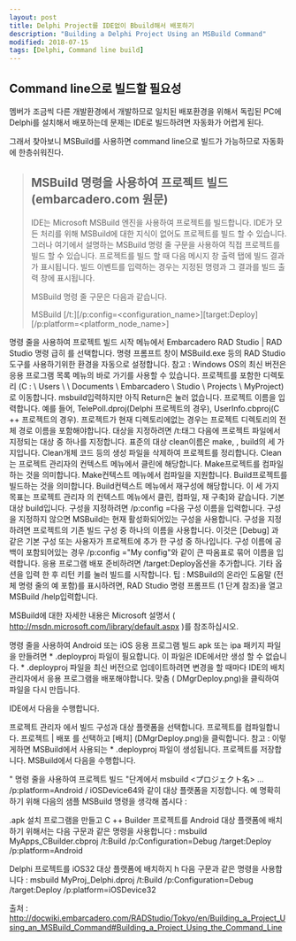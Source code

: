 ```yaml
---
layout: post
title: Delphi Project를 IDE없이 Bbuild해서 배포하기
description: "Building a Delphi Project Using an MSBuild Command"
modified: 2018-07-15
tags: [Delphi, Command line build]
---
```


## Command line으로 빌드할 필요성

멤버가 조금씩 다른 개발환경에서 개발하므로 일치된 배포환경을 위해서 독립된 PC에 Delphi를 설치해서 배포하는데 문제는 IDE로 빌드하려면 자동화가 어렵게 된다.

그래서 찾아보니 MSBuild를 사용하면 command line으로 빌드가 가능하므로 자동화에 한층쉬워진다.






> ## MSBuild 명령을 사용하여 프로젝트 빌드 (embarcadero.com 원문)
>
> IDE는 Microsoft MSBuild 엔진을 사용하여 프로젝트를 빌드합니다. IDE가 모든 처리를 위해 MSBuild에 대한 지식이 없어도 프로젝트를 빌드 할 수 있습니다. 그러나 여기에서 설명하는 MSBuild 명령 줄 구문을 사용하여 직접 프로젝트를 빌드 할 수 있습니다. 프로젝트를 빌드 할 때 다음 메시지 창 출력 탭에 빌드 결과가 표시됩니다. 빌드 이벤트를 입력하는 경우는 지정된 명령과 그 결과를 빌드 출력 창에 표시됩니다.
>
> MSBuild 명령 줄 구문은 다음과 같습니다.
>
> MSBuild <projectname> [/t:<target name>][/p:config=<configuration_name>][target:Deploy][/p:platform=<platform_node_name>]



명령 줄을 사용하여 프로젝트 빌드
시작 메뉴에서 Embarcadero RAD Studio | RAD Studio 명령 급히 를 선택합니다. 명령 프롬프트 창이 MSBuild.exe 등의 RAD Studio 도구를 사용하기위한 환경을 자동으로 설정합니다.
참고 : Windows OS의 최신 버전은 응용 프로그램 목록 메뉴의 바로 가기를 사용할 수 있습니다.
프로젝트를 포함한 디렉토리 (C : \ Users \ <user> \ Documents \ Embarcadero \ Studio \ Projects \ MyProject)로 이동합니다.
msbuild입력하지만 아직 Return은 눌러 없습니다.
프로젝트 이름을 입력합니다. 예를 들어, TelePoll.dproj(Delphi 프로젝트의 경우), UserInfo.cbproj(C ++ 프로젝트의 경우). 프로젝트가 현재 디렉토리에없는 경우는 프로젝트 디렉토리의 전체 경로 이름을 포함해야합니다.
대상을 지정하려면 /t:태그 다음에 프로젝트 파일에서 지정되는 대상 중 하나를 지정합니다. 표준의 대상 clean이름은 make, , build의 세 가지입니다.
Clean개체 코드 등의 생성 파일을 삭제하여 프로젝트를 정리합니다. Clean는 프로젝트 관리자의 컨텍스트 메뉴에서 클린에 해당합니다.
Make프로젝트를 컴파일하는 것을 의미합니다. Make컨텍스트 메뉴에서 컴파일을 지원합니다.
Build프로젝트를 빌드하는 것을 의미합니다. Build컨텍스트 메뉴에서 재구성에 해당합니다. 이 세 가지 목표는 프로젝트 관리자 의 컨텍스트 메뉴에서 클린, 컴파일, 재 구축]와 같습니다. 기본 대상 build입니다.
구성을 지정하려면 /p:config =다음 구성 이름을 입력합니다. 구성을 지정하지 않으면 MSBuild는 현재 활성화되어있는 구성을 사용합니다. 구성을 지정하려면 프로젝트의 기존 빌드 구성 중 하나의 이름을 사용합니다. 이것은 [Debug] 과 같은 기본 구성 또는 사용자가 프로젝트에 추가 한 구성 중 하나입니다. 구성 이름에 공백이 포함되어있는 경우 /p:config ="My config"와 같이 큰 따옴표로 묶어 이름을 입력합니다.
응용 프로그램 배포 준비하려면 /target:Deploy옵션을 추가합니다.
기타 옵션을 입력 한 후 리턴 키를 눌러 빌드를 시작합니다.
팁 : MSBuild의 온라인 도움말 (전체 명령 줄의 예 포함)를 표시하려면, RAD Studio 명령 프롬프트 (1 단계 참조)을 열고 MSBuild /help입력합니다.

MSBuild에 대한 자세한 내용은 Microsoft 설명서 ( http://msdn.microsoft.com/library/default.aspx )를 참조하십시오.

명령 줄을 사용하여 Android 또는 iOS 응용 프로그램 빌드
apk 또는 ipa 패키지 파일을 만들려면 * .deployproj 파일이 필요합니다. 이 파일은 IDE에서만 생성 할 수 없습니다. * .deployproj 파일을 최신 버전으로 업데이트하려면 변경을 할 때마다 IDE의 배치 관리자에서 응용 프로그램을 배포해야합니다. 맞춤 ( DMgrDeploy.png)을 클릭하여 파일을 다시 만듭니다.

IDE에서 다음을 수행합니다.

프로젝트 관리자 에서 빌드 구성과 대상 플랫폼을 선택합니다.
프로젝트를 컴파일합니다.
프로젝트 | 배포 를 선택하고 [배치] (DMgrDeploy.png)을 클릭합니다.
참고 : 이렇게하면 MSBuild에서 사용되는 * .deployproj 파일이 생성됩니다.
프로젝트를 저장합니다.
MSBuild에서 다음을 수행합니다.

" 명령 줄을 사용하여 프로젝트 빌드 "단계에서 msbuild <プロジェクト名> ... /p:platform=Android / iOSDevice64와 같이 대상 플랫폼을 지정합니다.
예
명확히하기 위해 다음의 샘플 MSBuild 명령을 생각해 봅시다 :

.apk 설치 프로그램을 만들고 C ++ Builder 프로젝트를 Android 대상 플랫폼에 배치하기 위해서는 다음 구문과 같은 명령을 사용합니다 :
 msbuild MyApps_CBuilder.cbproj /t:Build /p:Configuration=Debug /target:Deploy /p:platform=Android

Delphi 프로젝트를 iOS32 대상 플랫폼에 배치하지 h 다음 구문과 같은 명령을 사용합니다 :
 msbuild MyProj_Delphi.dproj /t:Build /p:Configuration=Debug /target:Deploy /p:platform=iOSDevice32 

출처 : http://docwiki.embarcadero.com/RADStudio/Tokyo/en/Building_a_Project_Using_an_MSBuild_Command#Building_a_Project_Using_the_Command_Line

